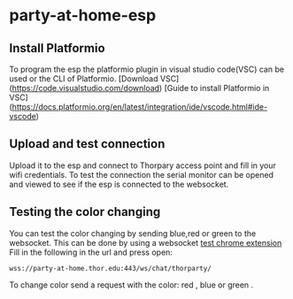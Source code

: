 # party-at-home-esp

## Install Platformio
To program the esp the platformio plugin in visual studio code(VSC) can be used or the CLI of Platformio.
[Download VSC] (https://code.visualstudio.com/download)
[Guide to install Platformio in VSC] (https://docs.platformio.org/en/latest/integration/ide/vscode.html#ide-vscode)

## Upload and test connection
Upload it to the esp and connect to Thorpary access point and fill in your wifi credentials.
To test the connection the serial monitor can be opened and viewed to see if the esp is connected to the websocket.

## Testing the color changing
You can test the color changing by sending blue,red or green to the websocket.
This can be done by using a websocket [test chrome extension](https://chrome.google.com/webstore/detail/websocket-test-client/fgponpodhbmadfljofbimhhlengambbn)
Fill in the following in the url and press open:
```
wss://party-at-home.thor.edu:443/ws/chat/thorparty/
```
To change color send a request with the color: red , blue or green . 

